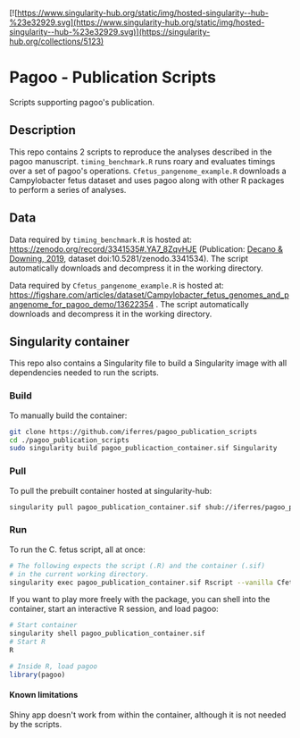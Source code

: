 [![https://www.singularity-hub.org/static/img/hosted-singularity--hub-%23e32929.svg](https://www.singularity-hub.org/static/img/hosted-singularity--hub-%23e32929.svg)](https://singularity-hub.org/collections/5123)

# Pagoo - Publication Scripts
Scripts supporting pagoo's publication.

## Description
This repo contains 2 scripts to reproduce the analyses described in the pagoo manuscript. `timing_benchmark.R` runs roary and evaluates timings over a set of pagoo's operations. `Cfetus_pangenome_example.R` downloads a Campylobacter fetus dataset and uses pagoo along with other R packages to perform a series of analyses. 

## Data
Data required by `timing_benchmark.R` is hosted at: https://zenodo.org/record/3341535#.YA7_8ZqvHJE (Publication: [Decano & Downing, 2019](https://www.nature.com/articles/s41598-019-54004-5), dataset doi:10.5281/zenodo.3341534). The script automatically downloads and decompress it in the working directory.

Data required by `Cfetus_pangenome_example.R` is hosted at: https://figshare.com/articles/dataset/Campylobacter_fetus_genomes_and_pangenome_for_pagoo_demo/13622354 . The script automatically downloads and decompress it in the working directory.

## Singularity container
This repo also contains a Singularity file to build a Singularity image with all dependencies needed to run the scripts. 

### Build
To manually build the container:
```bash
git clone https://github.com/iferres/pagoo_publication_scripts
cd ./pagoo_publication_scripts
sudo singularity build pagoo_publicaction_container.sif Singularity
```

### Pull
To pull the prebuilt container hosted at singularity-hub:
```bash
singularity pull pagoo_publication_container.sif shub://iferres/pagoo_publication_scripts
```

### Run
To run the C. fetus script, all at once:
```bash
# The following expects the script (.R) and the container (.sif) 
# in the current working directory.
singularity exec pagoo_publication_container.sif Rscript --vanilla Cfetus_pangenome_example.R
```
If you want to play more freely with the package, you can shell into the container, start an interactive R session, and load pagoo:
```bash
# Start container
singularity shell pagoo_publication_container.sif
# Start R
R
```
```r
# Inside R, load pagoo
library(pagoo)
```

#### Known limitations
Shiny app doesn't work from within the container, although it is not needed by the scripts.

